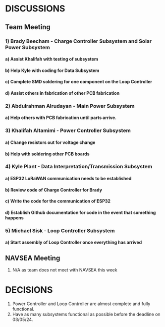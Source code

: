 # DISCUSSIONS
## Team Meeting
### 1) Brady Beecham - Charge Controller Subsystem and Solar Power Subsystem
  #### a) Assist Khalifah with testing of subsystem
  #### b) Help Kyle with coding for Data Subsystem
  #### c) Complete SMD soldering for one component on the Loop Controller
  #### d) Assist others in fabrication of other PCB fabrication
### 2) Abdulrahman Alrudayan - Main Power Subsystem
  #### a) Help others with PCB fabrication until parts arrive.
### 3) Khalifah Altamimi - Power Controller Subsystem
  #### a) Change resistors out for voltage change
  #### b) Help with soldering other PCB boards
### 4) Kyle Plant - Data Interpretation/Transmission Subsystem
  #### a) ESP32 LoRaWAN communication needs to be established
  #### b) Review code of Charge Controller for Brady
  #### c) Write the code for the communication of ESP32
  #### d) Establish Github documentation for code in the event that something happens
### 5) Michael Sisk - Loop Controller Subsystem
  #### a) Start assembly of Loop Controller once everything has arrived
## NAVSEA Meeting
  1) N/A as team does not meet with NAVSEA this week
# DECISIONS
  1) Power Controller and Loop Controller are almost complete and fully functional.
  2) Have as many subsystems functional as possible before the deadline on 03/05/24.
